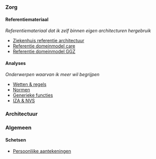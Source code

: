 
### Zorg
#### Referentiemateriaal
*Referentiemateriaal dat ik zelf binnen eigen architecturen hergebruik*
- [Ziekenhuis referentie architectuur](/personal/zira/index.html?view=id-3fdbf41977534a7fb9e6d14743942e0e)
- [Referentie domeinmodel care](/personal/rdc/index.html?view=EAID_19580AED_B75B_4d35_9ED3_EA091B8F6D23)
- [Referentie domeinmodel GGZ](/personal/rdg/index.html?view=EAID_05804302_CE55_4989_B8AA_DF86535082A4)


#### Analyses
*Onderwerpen waarvan ik meer wil begrijpen*
- [Wetten & regels](/personal/wettenenregels/index.html?view=id-0a3ae2c5f4e74e0390a5c9f9b397285f)
- [Normen](/personal/normen/index.html?view=id-682968cde63141d4a2343f354bb352fd)
- [Generieke functies](/personal/generieke-functies/index.html?view=id-82ae95854ad6467789e03c0e4586e566)
- [IZA & NVS](/personal/izaennvs/index.html?view=id-e1a45e31c38b4f6aafd43b459970b15b)



### Architectuur
####

### Algemeen
#### Schetsen
- [Persoonlijke aantekeningen](/personal/schetsen/index.html?view=id-bdaecf9ada1f4b0bac487b79e7fe4b1f)

